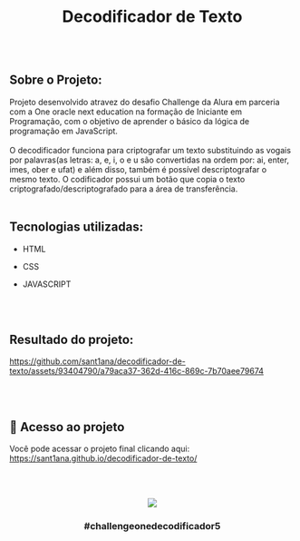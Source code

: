 <h1 align="center">
    <a>Decodificador de Texto </a>
</h1><br><br>



## Sobre o Projeto:

Projeto desenvolvido atravez do desafio Challenge da Alura em parceria com a One oracle next education na formação de Iniciante em Programação, com o objetivo de aprender o básico da lógica de programação em JavaScript.<br><br>
O decodificador funciona para criptografar um texto substituindo as vogais por palavras(as letras: a, e, i, o e u são convertidas na ordem por: ai, enter, imes, ober e ufat) e além disso, também é possível descriptografar o mesmo texto. O codificador possui um botão que copia o texto criptografado/descriptografado para a área de transferência.<br><br>


## Tecnologias utilizadas: 
- HTML
- CSS
- JAVASCRIPT
  
  <br><br>

## Resultado do projeto:


https://github.com/sant1ana/decodificador-de-texto/assets/93404790/a79aca37-362d-416c-869c-7b70aee79674

<br><br>


## :link: Acesso ao projeto

Você pode acessar o projeto final clicando aqui: https://sant1ana.github.io/decodificador-de-texto/

<br><br>


<p align="center">
  <img src="https://github.com/sant1ana/decodificador-de-texto/assets/93404790/ccb4ef16-699d-4744-ba09-8b37386e3015 alt="">
</p>


<h3 align="center">
    <a>#challengeonedecodificador5</a>
</h3><br><br>
